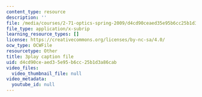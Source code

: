 ```yaml
---
content_type: resource
description: ''
file: /media/courses/2-71-optics-spring-2009/d4cd90ceaed35e95b6cc25b1d3a86cab_Q84-DIyl5wQ.vtt
file_type: application/x-subrip
learning_resource_types: []
license: https://creativecommons.org/licenses/by-nc-sa/4.0/
ocw_type: OCWFile
resourcetype: Other
title: 3play caption file
uid: d4cd90ce-aed3-5e95-b6cc-25b1d3a86cab
video_files:
  video_thumbnail_file: null
video_metadata:
  youtube_id: null
---
```


